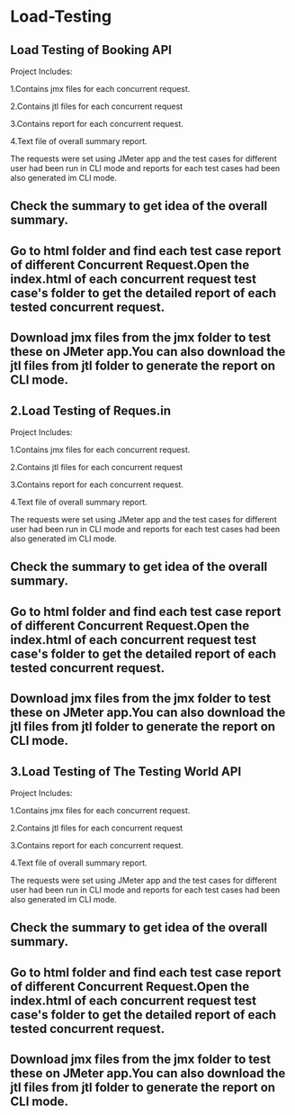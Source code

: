# Load-Testing
## Load Testing of Booking API 
Project Includes:

1.Contains jmx files for each concurrent request.

2.Contains jtl files for each concurrent request

3.Contains report for each concurrent request.

4.Text file of overall summary report.

The requests were set using JMeter app and the test cases for different user had been run in CLI mode and reports for each test cases had been also generated im CLI mode.

## Check the summary  to get idea of the overall summary.
## Go to html folder and find each test case report of different Concurrent Request.Open the index.html of each concurrent request test case's folder to get the detailed report of each tested concurrent request.
## Download jmx files from the jmx folder to test these on JMeter app.You can also download the jtl files from jtl folder to generate the report on CLI mode.

## 2.Load Testing of Reques.in 
Project Includes:

1.Contains jmx files for each concurrent request.

2.Contains jtl files for each concurrent request

3.Contains report for each concurrent request.

4.Text file of overall summary report.

The requests were set using JMeter app and the test cases for different user had been run in CLI mode and reports for each test cases had been also generated im CLI mode.

## Check the summary  to get idea of the overall summary.
## Go to html folder and find each test case report of different Concurrent Request.Open the index.html of each concurrent request test case's folder to get the detailed report of each tested concurrent request.
## Download jmx files from the jmx folder to test these on JMeter app.You can also download the jtl files from jtl folder to generate the report on CLI mode.

## 3.Load Testing of The Testing  World API 
Project Includes:

1.Contains jmx files for each concurrent request.

2.Contains jtl files for each concurrent request

3.Contains report for each concurrent request.

4.Text file of overall summary report.

The requests were set using JMeter app and the test cases for different user had been run in CLI mode and reports for each test cases had been also generated im CLI mode.

## Check the summary  to get idea of the overall summary.
## Go to html folder and find each test case report of different Concurrent Request.Open the index.html of each concurrent request test case's folder to get the detailed report of each tested concurrent request.
## Download jmx files from the jmx folder to test these on JMeter app.You can also download the jtl files from jtl folder to generate the report on CLI mode.
